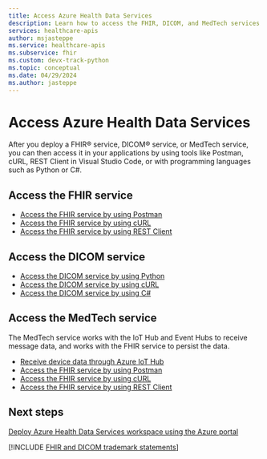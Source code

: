 ```yaml
---
title: Access Azure Health Data Services
description: Learn how to access the FHIR, DICOM, and MedTech services in Azure Health Data Services by using Postman, cURL, REST Client, and programming languages like Python and C# for efficient data management.
services: healthcare-apis
author: msjasteppe
ms.service: healthcare-apis
ms.subservice: fhir
ms.custom: devx-track-python
ms.topic: conceptual
ms.date: 04/29/2024
ms.author: jasteppe
---
```


# Access Azure Health Data Services

After you deploy a FHIR&reg; service, DICOM&reg; service, or MedTech service, you can then access it in your applications by using tools like Postman, cURL, REST Client in Visual Studio Code, or with programming languages such as Python or C#.

## Access the FHIR service

- [Access the FHIR service by using Postman](././fhir/use-postman.md)
- [Access the FHIR service by using cURL](././fhir/using-curl.md)
- [Access the FHIR service by using REST Client](././fhir/using-rest-client.md)

## Access the DICOM service

- [Access the DICOM service by using Python](dicom/dicomweb-standard-apis-python.md)
- [Access the DICOM service by using cURL](dicom/dicomweb-standard-apis-curl.md)
- [Access the DICOM service by using C#](dicom/dicomweb-standard-apis-c-sharp.md)

## Access the MedTech service

The MedTech service works with the IoT Hub and Event Hubs to receive message data, and works with the FHIR service to persist the data.

- [Receive device data through Azure IoT Hub](iot/device-data-through-iot-hub.md)
- [Access the FHIR service by using Postman](fhir/use-postman.md)
- [Access the FHIR service by using cURL](fhir/using-curl.md)
- [Access the FHIR service by using REST Client](fhir/using-rest-client.md)


## Next steps

[Deploy Azure Health Data Services workspace using the Azure portal](healthcare-apis-quickstart.md)

[!INCLUDE [FHIR and DICOM trademark statements](./includes/healthcare-apis-fhir-dicom-trademark.md)]
